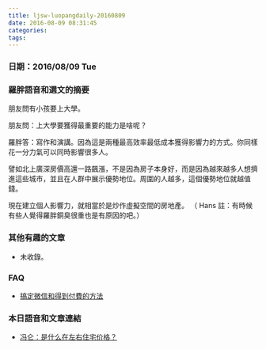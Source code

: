 ```yaml
---
title: ljsw-luopangdaily-20160809
date: 2016-08-09 08:31:45
categories:
tags:
---
```


### 日期：2016/08/09 Tue

### 羅胖語音和選文的摘要

朋友問有小孩要上大學。

朋友問：上大學要獲得最重要的能力是啥呢？

羅胖答：寫作和演講。因為這是兩種最高效率最低成本獲得影響力的方式。你同樣花一分力氣可以同時影響很多人。

譬如北上廣深房價高還一路飆漲，不是因為房子本身好，而是因為越來越多人想擠進這些城市，並且在人群中展示優勢地位。周圍的人越多，這個優勢地位就越值錢。

現在建立個人影響力，就相當於是炒作虛擬空間的房地產。
（ Hans 註：有時候有些人覺得羅胖銅臭很重也是有原因的吧。）

### 其他有趣的文章
- 未收錄。

### FAQ
- [搞定微信和得到付費的方法](http://hanscholem.tw/2016/07/22/WeChat-Go/)


### 本日語音和文章連結
- [冯仑：是什么在左右住宅价格？](https://wap.koudaitong.com/v2/showcase/feature?alias=i858sbvk&spm=m1470702091808136618582022.autoreply&redirect_count=1)
